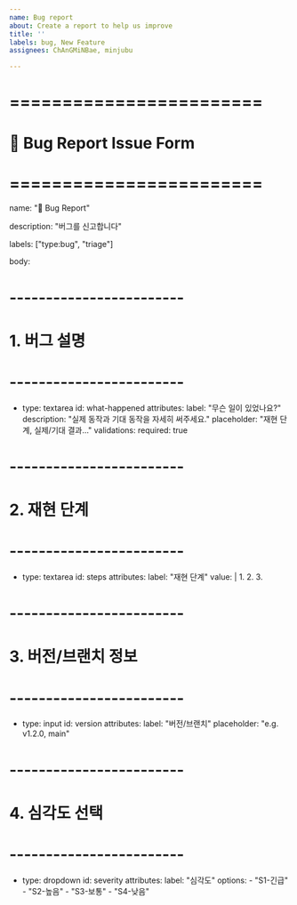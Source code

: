 ```yaml
---
name: Bug report
about: Create a report to help us improve
title: ''
labels: bug, New Feature
assignees: ChAnGMiNBae, minjubu

---
```


# ========================
# 🐞 Bug Report Issue Form
# ========================
name: "🐞 Bug Report"

description: "버그를 신고합니다"

labels: ["type:bug", "triage"]

body:

  # ------------------------
  # 1. 버그 설명
  # ------------------------
  - type: textarea
    id: what-happened
    attributes:
      label: "무슨 일이 있었나요?"
      description: "실제 동작과 기대 동작을 자세히 써주세요."
      placeholder: "재현 단계, 실제/기대 결과…"
    validations:
      required: true


  # ------------------------
  # 2. 재현 단계
  # ------------------------
  - type: textarea
    id: steps
    attributes:
      label: "재현 단계"
      value: |
        1.
        2.
        3.


  # ------------------------
  # 3. 버전/브랜치 정보
  # ------------------------
  - type: input
    id: version
    attributes:
      label: "버전/브랜치"
      placeholder: "e.g. v1.2.0, main"


  # ------------------------
  # 4. 심각도 선택
  # ------------------------
  - type: dropdown
    id: severity
    attributes:
      label: "심각도"
      options:
        - "S1-긴급"
        - "S2-높음"
        - "S3-보통"
        - "S4-낮음"
